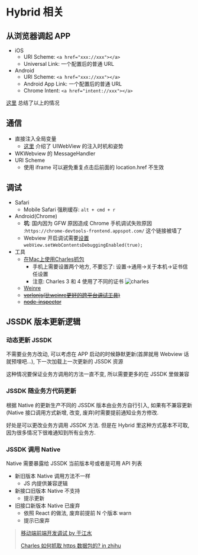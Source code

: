 # Hybrid 相关

## 从浏览器调起 APP

* iOS
  * URI Scheme: `<a href="xxx://xxx"></a>`
  * Universal Link: 一个配置后的普通 URL
* Android
  * URI Scheme: `<a href="xxx://xxx"></a>`
  * Android App Link: 一个配置后的普通 URL
  * Chrome Intent: `<a href="intent://xxx"></a>`

[这里](https://harttle.land/2017/12/24/launch-app-from-browser.html) 总结了以上的情况

## 通信

* 直接注入全局变量
  * [这里](http://awhisper.github.io/2017/09/09/injectUIWebView/) 介绍了 UIWebView 的注入时机和姿势
* WKWebview 的 MessageHandler
* URI Scheme
  * 使用 iframe 可以避免重复点击后前面的 location.href 不生效

## 调试

* Safari
  * Mobile Safari 强刷缓存: `alt + cmd + r`
* Android(Chrome)
  * **坑**: 国内因为 GFW 原因造成 Chrome 手机调试失败原因 :`https://chrome-devtools-frontend.appspot.com/` 这个链接被墙了
  * Webview 开启调试需要[设置](https://developers.google.com/web/tools/chrome-devtools/remote-debugging/webviews) `webView.setWebContentsDebuggingEnabled(true);`
* 工具
  * [在Mac上使用Charles抓包](http://bluebiu.com/blog/packetcapture-by-charles-for-mac.html)
    * 手机上需要设置两个地方, 不要忘了: 设置->通用->关于本机->证书信任设置
    * 注意: Charles 3 和 4 使用了不同的证书
    ![charles](https://pic2.zhimg.com/v2-a89764317e9b82ffc3c459626b16a136_r.jpg)
  * [Weinre](https://people.apache.org/~pmuellr/weinre/docs/latest/Home.html)
  * ~~[vorlonjs(比weinre更好的跨平台调试工具)](http://vorlonjs.com/)~~
  * ~~[node-inspector](https://github.com/node-inspector/node-inspector)~~

## JSSDK 版本更新逻辑

### 动态更新 JSSDK

不需要业务方改动, 可以考虑在 APP 启动的时候静默更新(首屏就用 Webview 话就预埋吧...), 下一次加载上一次更新的 JSSDK 资源

这种情况要保证业务方调用的方法一直不变, 所以需要更多的在 JSSDK 里做兼容

### JSSDK 随业务方代码更新

根据 Native 的更新生产不同的 JSSDK 版本由业务方自行引入, 如果有不兼容更新(Native 接口调用方式新增, 改变, 废弃)时需要提前通知业务方修改.

好处是可以更改业务方调用 JSSDK 方法. 但是在 Hybrid 里这种方式基本不可取, 因为很多情况下很难通知到所有业务方.

### JSSDK 调用 Native

Native 需要暴露给 JSSDK 当前版本号或者是可用 API 列表

* 新旧版本 Native 调用方法不一样
  * JS 内提供兼容逻辑
* 新接口旧版本 Native 不支持
  * 提示更新
* 旧接口新版本 Native 已废弃
  * 依照 React 的做法, 废弃前提前 N 个版本 warn
  * 提示已废弃

> [移动端前端开发调试 by 于江水](http://yujiangshui.com/multidevice-frontend-debug/)
>
> [Charles 如何抓取 https 数据包的? in zhihu](https://www.zhihu.com/question/26600336)